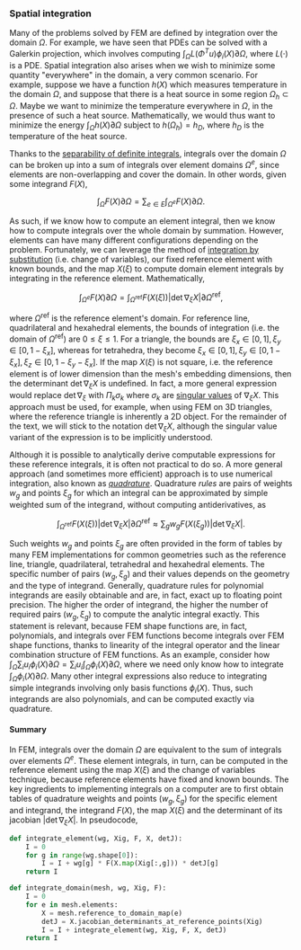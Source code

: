 ### Spatial integration

Many of the problems solved by FEM are defined by integration over the domain $\Omega$. For example, we have seen that PDEs can be solved with a Galerkin projection, which involves computing $\int_{\Omega} L(\Phi^T u) \phi_i(X) \partial \Omega$, where $L(\cdot)$ is a PDE. Spatial integration also arises when we wish to minimize some quantity "everywhere" in the domain, a very common scenario. For example, suppose we have a function $h(X)$ which measures temperature in the domain $\Omega$, and suppose that there is a heat source in some region $\Omega_h \subset \Omega$. Maybe we want to minimize the temperature everywhere in $\Omega$, in the presence of such a heat source. Mathematically, we would thus want to minimize the energy $\int_{\Omega} h(X) \partial \Omega$ subject to $h(\Omega_h) = h_D$, where $h_D$ is the temperature of the heat source.

Thanks to the [separability of definite integrals](https://en.wikipedia.org/wiki/Integral#Conventions), integrals over the domain $\Omega$ can be broken up into a sum of integrals over element domains $\Omega^e$, since elements are non-overlapping and cover the domain. In other words, given some integrand $F(X)$, 

$$
\int_{\Omega} F(X) \partial \Omega = \sum_{e \in E} \int_{\Omega^e} F(X) \partial \Omega .
$$

As such, if we know how to compute an element integral, then we know how to compute integrals over the whole domain by summation. However, elements can have many different configurations depending on the problem. Fortunately, we can leverage the method of [integration by substitution](https://en.wikipedia.org/wiki/Integration_by_substitution#Substitution_for_multiple_variables) (i.e. change of variables), our fixed reference element with known bounds, and the map $X(\xi)$ to compute domain element integrals by integrating in the reference element. Mathematically, 

$$
\int_{\Omega^e} F(X) \partial \Omega = \int_{\Omega^\text{ref}} F(X(\xi)) |\det \nabla_\xi X| \partial \Omega^\text{ref} ,
$$

where $\Omega^\text{ref}$ is the reference element's domain. For reference line, quadrilateral and hexahedral elements, the bounds of integration (i.e. the domain of $\Omega^\text{ref}$) are $0 \leq \xi \leq 1$. For a triangle, the bounds are $\xi_x \in [0, 1], \xi_y \in [0,1-\xi_x]$, whereas for tetrahedra, they become $\xi_x \in [0, 1], \xi_y \in [0, 1- \xi_x], \xi_z \in [0, 1 - \xi_y - \xi_x]$. If the map $X(\xi)$ is not square, i.e. the reference element is of lower dimension than the mesh's embedding dimensions, then the determinant $\det \nabla_\xi X$ is undefined. In fact, a more general expression would replace $\det \nabla_\xi$ with $\Pi_{k} \sigma_k$ where $\sigma_k$ are [singular values](https://en.wikipedia.org/wiki/Singular_value_decomposition) of $\nabla_\xi X$. This approach must be used, for example, when using FEM on 3D triangles, where the reference triangle is inherently a 2D object. For the remainder of the text, we will stick to the notation $\det \nabla_\xi X$, although the singular value variant of the expression is to be implicitly understood.

Although it is possible to analytically derive computable expressions for these reference integrals, it is often not practical to do so. A more general approach (and sometimes more efficient) approach is to use numerical integration, also known as [*quadrature*](https://en.wikipedia.org/wiki/Numerical_integration). Quadrature *rules* are pairs of weights $w_g$ and points $\xi_g$ for which an integral can be approximated by simple weighted sum of the integrand, without computing antiderivatives, as

$$
\int_{\Omega^\text{ref}} F(X(\xi)) |\det \nabla_\xi X| \partial \Omega^\text{ref} \approx \sum_g w_g F(X(\xi_g)) |\det \nabla_\xi X| .
$$

Such weights $w_g$ and points $\xi_g$ are often provided in the form of tables by many FEM implementations for common geometries such as the reference line, triangle, quadrilateral, tetrahedral and hexahedral elements. The specific number of pairs $(w_g, \xi_g)$ and their values depends on the geometry and the type of integrand. Generally, quadrature rules for polynomial integrands are easily obtainable and are, in fact, exact up to floating point precision. The higher the order of integrand, the higher the number of required pairs $(w_g, \xi_g)$ to compute the analytic integral exactly. This statement is relevant, because FEM shape functions are, in fact, polynomials, and integrals over FEM functions become integrals over FEM shape functions, thanks to linearity of the integral operator and the linear combination structure of FEM functions. As an example, consider how $\int_{\Omega} \sum_i u_i \phi_i(X) \partial \Omega = \sum_i u_i \int_{\Omega} \phi_i(X) \partial \Omega$, where we need only know how to integrate $\int_{\Omega} \phi_i(X) \partial \Omega$. Many other integral expressions also reduce to integrating simple integrands involving only basis functions $\phi_i(X)$. Thus, such integrands are also polynomials, and can be computed exactly via quadrature.

#### Summary

In FEM, integrals over the domain $\Omega$ are equivalent to the sum of integrals over elements $\Omega^e$. These element integrals, in turn, can be computed in the reference element using the map $X(\xi)$ and the change of variables technique, because reference elements have fixed and known bounds. The key ingredients to implementing integrals on a computer are to first obtain tables of quadrature weights and points $(w_g, \xi_g)$ for the specific element and integrand, the integrand $F(X)$, the map $X(\xi)$ and the determinant of its jacobian $|\det \nabla_\xi X|$. In pseudocode,

```python
def integrate_element(wg, Xig, F, X, detJ):
    I = 0
    for g in range(wg.shape[0]):
        I = I + wg[g] * F(X.map(Xig[:,g])) * detJ[g]
    return I

def integrate_domain(mesh, wg, Xig, F):
    I = 0
    for e in mesh.elements:
        X = mesh.reference_to_domain_map(e)
        detJ = X.jacobian_determinants_at_reference_points(Xig)
        I = I + integrate_element(wg, Xig, F, X, detJ)
    return I
```